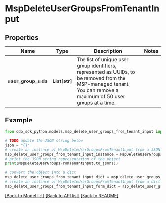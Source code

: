 # MspDeleteUserGroupsFromTenantInput


## Properties

Name | Type | Description | Notes
------------ | ------------- | ------------- | -------------
**user_group_uids** | **List[str]** | The list of unique user group identifiers, represented as UUIDs, to be removed from the MSP-managed tenant. You can remove a maximum of 50 user groups at a time. | 

## Example

```python
from cdo_sdk_python.models.msp_delete_user_groups_from_tenant_input import MspDeleteUserGroupsFromTenantInput

# TODO update the JSON string below
json = "{}"
# create an instance of MspDeleteUserGroupsFromTenantInput from a JSON string
msp_delete_user_groups_from_tenant_input_instance = MspDeleteUserGroupsFromTenantInput.from_json(json)
# print the JSON string representation of the object
print(MspDeleteUserGroupsFromTenantInput.to_json())

# convert the object into a dict
msp_delete_user_groups_from_tenant_input_dict = msp_delete_user_groups_from_tenant_input_instance.to_dict()
# create an instance of MspDeleteUserGroupsFromTenantInput from a dict
msp_delete_user_groups_from_tenant_input_form_dict = msp_delete_user_groups_from_tenant_input.from_dict(msp_delete_user_groups_from_tenant_input_dict)
```
[[Back to Model list]](../README.md#documentation-for-models) [[Back to API list]](../README.md#documentation-for-api-endpoints) [[Back to README]](../README.md)


